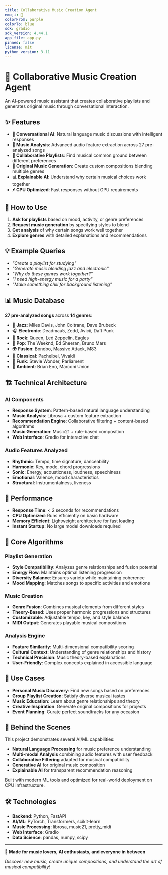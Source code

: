 ```yaml
---
title: Collaborative Music Creation Agent
emoji: 🎵
colorFrom: purple
colorTo: blue
sdk: gradio
sdk_version: 4.44.1
app_file: app.py
pinned: false
license: mit
python_version: 3.11
---
```


# 🎵 Collaborative Music Creation Agent

An AI-powered music assistant that creates collaborative playlists and generates original music through conversational interaction.

## ✨ Features

- **🤖 Conversational AI**: Natural language music discussions with intelligent responses
- **🎼 Music Analysis**: Advanced audio feature extraction across 27 pre-analyzed songs
- **🤝 Collaborative Playlists**: Find musical common ground between different preferences  
- **🎵 Original Music Generation**: Create custom compositions blending multiple genres
- **📊 Explainable AI**: Understand why certain musical choices work together
- **⚡ CPU Optimized**: Fast responses without GPU requirements

## 🎯 How to Use

1. **Ask for playlists** based on mood, activity, or genre preferences
2. **Request music generation** by specifying styles to blend
3. **Get analysis** of why certain songs work well together
4. **Explore genres** with detailed explanations and recommendations

## 💡 Example Queries

- *"Create a playlist for studying"*
- *"Generate music blending jazz and electronic"*
- *"Why do these genres work together?"*
- *"I need high-energy music for a party"*
- *"Make something chill for background listening"*

## 📊 Music Database

**27 pre-analyzed songs** across **14 genres**:

- 🎷 **Jazz**: Miles Davis, John Coltrane, Dave Brubeck
- 🎧 **Electronic**: Deadmau5, Zedd, Avicii, Daft Punk
- 🎸 **Rock**: Queen, Led Zeppelin, Eagles  
- 🎤 **Pop**: The Weeknd, Ed Sheeran, Bruno Mars
- 🌍 **Fusion**: Bonobo, Massive Attack, M83
- 🎹 **Classical**: Pachelbel, Vivaldi
- 🎺 **Funk**: Stevie Wonder, Parliament
- 🌙 **Ambient**: Brian Eno, Marconi Union

## 🏗️ Technical Architecture

### AI Components
- **Response System**: Pattern-based natural language understanding
- **Music Analysis**: Librosa + custom feature extraction
- **Recommendation Engine**: Collaborative filtering + content-based algorithms
- **Music Generation**: Music21 + rule-based composition
- **Web Interface**: Gradio for interactive chat

### Audio Features Analyzed
- **Rhythmic**: Tempo, time signature, danceability
- **Harmonic**: Key, mode, chord progressions  
- **Sonic**: Energy, acousticness, loudness, speechiness
- **Emotional**: Valence, mood characteristics
- **Structural**: Instrumentalness, liveness

## 🚀 Performance

- **Response Time**: < 2 seconds for recommendations
- **CPU Optimized**: Runs efficiently on basic hardware
- **Memory Efficient**: Lightweight architecture for fast loading
- **Instant Startup**: No large model downloads required

## 🎼 Core Algorithms

### Playlist Generation
- **Style Compatibility**: Analyzes genre relationships and fusion potential
- **Energy Flow**: Maintains optimal listening progression
- **Diversity Balance**: Ensures variety while maintaining coherence
- **Mood Mapping**: Matches songs to specific activities and emotions

### Music Creation
- **Genre Fusion**: Combines musical elements from different styles
- **Theory-Based**: Uses proper harmonic progressions and structures
- **Customizable**: Adjustable tempo, key, and style balance
- **MIDI Output**: Generates playable musical compositions

### Analysis Engine
- **Feature Similarity**: Multi-dimensional compatibility scoring
- **Cultural Context**: Understanding of genre relationships and history
- **Technical Precision**: Music theory-based explanations
- **User-Friendly**: Complex concepts explained in accessible language

## 🌟 Use Cases

- **Personal Music Discovery**: Find new songs based on preferences
- **Group Playlist Creation**: Satisfy diverse musical tastes
- **Music Education**: Learn about genre relationships and theory
- **Creative Inspiration**: Generate original compositions for projects
- **Event Planning**: Curate perfect soundtracks for any occasion

## 🔬 Behind the Scenes

This project demonstrates several AI/ML capabilities:

- **Natural Language Processing** for music preference understanding
- **Multi-modal Analysis** combining audio features with user feedback
- **Collaborative Filtering** adapted for musical compatibility
- **Generative AI** for original music composition
- **Explainable AI** for transparent recommendation reasoning

Built with modern ML tools and optimized for real-world deployment on CPU infrastructure.

## 🛠️ Technologies

- **Backend**: Python, FastAPI
- **AI/ML**: PyTorch, Transformers, scikit-learn
- **Music Processing**: librosa, music21, pretty_midi
- **Web Interface**: Gradio
- **Data Science**: pandas, numpy, scipy

---

**🎵 Made for music lovers, AI enthusiasts, and everyone in between**

*Discover new music, create unique compositions, and understand the art of musical compatibility!*